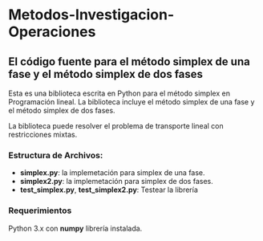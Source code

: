 # Metodos-Investigacion-Operaciones

## El código fuente para el método simplex de una fase y el método simplex de dos fases

Esta es una biblioteca escrita en Python para el método simplex en Programación lineal. La biblioteca incluye el método simplex de una fase y el método simplex de dos fases.

La biblioteca puede resolver el problema de transporte lineal con restricciones mixtas.

### Estructura de Archivos:
- **simplex.py**: la implemetación para simplex de una fase.
- **simplex2.py**: la implemetación para simplex de dos fases.
- **test_simplex.py**, **test_simplex2.py**: Testear la librería



### Requerimientos
Python 3.x con **numpy** librería instalada.
